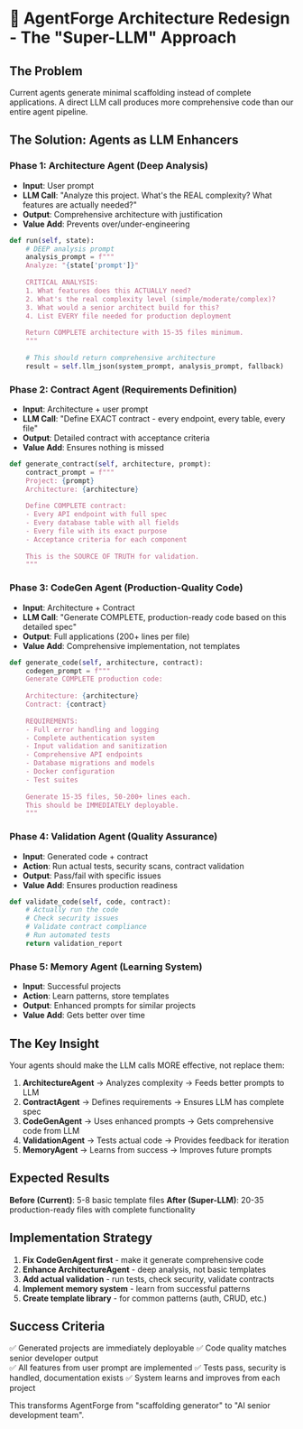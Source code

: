 # 🔄 AgentForge Architecture Redesign - The "Super-LLM" Approach

## The Problem
Current agents generate minimal scaffolding instead of complete applications. A direct LLM call produces more comprehensive code than our entire agent pipeline.

## The Solution: Agents as LLM Enhancers

### Phase 1: Architecture Agent (Deep Analysis)
- **Input**: User prompt
- **LLM Call**: "Analyze this project. What's the REAL complexity? What features are actually needed?"
- **Output**: Comprehensive architecture with justification
- **Value Add**: Prevents over/under-engineering

```python
def run(self, state):
    # DEEP analysis prompt
    analysis_prompt = f"""
    Analyze: "{state['prompt']}"
    
    CRITICAL ANALYSIS:
    1. What features does this ACTUALLY need?
    2. What's the real complexity level (simple/moderate/complex)?
    3. What would a senior architect build for this?
    4. List EVERY file needed for production deployment
    
    Return COMPLETE architecture with 15-35 files minimum.
    """
    
    # This should return comprehensive architecture
    result = self.llm_json(system_prompt, analysis_prompt, fallback)
```

### Phase 2: Contract Agent (Requirements Definition)
- **Input**: Architecture + user prompt
- **LLM Call**: "Define EXACT contract - every endpoint, every table, every file"
- **Output**: Detailed contract with acceptance criteria
- **Value Add**: Ensures nothing is missed

```python
def generate_contract(self, architecture, prompt):
    contract_prompt = f"""
    Project: {prompt}
    Architecture: {architecture}
    
    Define COMPLETE contract:
    - Every API endpoint with full spec
    - Every database table with all fields
    - Every file with its exact purpose
    - Acceptance criteria for each component
    
    This is the SOURCE OF TRUTH for validation.
    """
```

### Phase 3: CodeGen Agent (Production-Quality Code)
- **Input**: Architecture + Contract
- **LLM Call**: "Generate COMPLETE, production-ready code based on this detailed spec"
- **Output**: Full applications (200+ lines per file)
- **Value Add**: Comprehensive implementation, not templates

```python
def generate_code(self, architecture, contract):
    codegen_prompt = f"""
    Generate COMPLETE production code:
    
    Architecture: {architecture}
    Contract: {contract}
    
    REQUIREMENTS:
    - Full error handling and logging
    - Complete authentication system
    - Input validation and sanitization
    - Comprehensive API endpoints
    - Database migrations and models
    - Docker configuration
    - Test suites
    
    Generate 15-35 files, 50-200+ lines each.
    This should be IMMEDIATELY deployable.
    """
```

### Phase 4: Validation Agent (Quality Assurance)
- **Input**: Generated code + contract
- **Action**: Run actual tests, security scans, contract validation
- **Output**: Pass/fail with specific issues
- **Value Add**: Ensures production readiness

```python
def validate_code(self, code, contract):
    # Actually run the code
    # Check security issues  
    # Validate contract compliance
    # Run automated tests
    return validation_report
```

### Phase 5: Memory Agent (Learning System)
- **Input**: Successful projects
- **Action**: Learn patterns, store templates
- **Output**: Enhanced prompts for similar projects
- **Value Add**: Gets better over time

## The Key Insight

Your agents should make the LLM calls MORE effective, not replace them:

1. **ArchitectureAgent** → Analyzes complexity → Feeds better prompts to LLM
2. **ContractAgent** → Defines requirements → Ensures LLM has complete spec  
3. **CodeGenAgent** → Uses enhanced prompts → Gets comprehensive code from LLM
4. **ValidationAgent** → Tests actual code → Provides feedback for iteration
5. **MemoryAgent** → Learns from success → Improves future prompts

## Expected Results

**Before (Current)**: 5-8 basic template files
**After (Super-LLM)**: 20-35 production-ready files with complete functionality

## Implementation Strategy

1. **Fix CodeGenAgent first** - make it generate comprehensive code
2. **Enhance ArchitectureAgent** - deep analysis, not basic templates  
3. **Add actual validation** - run tests, check security, validate contracts
4. **Implement memory system** - learn from successful patterns
5. **Create template library** - for common patterns (auth, CRUD, etc.)

## Success Criteria

✅ Generated projects are immediately deployable
✅ Code quality matches senior developer output  
✅ All features from user prompt are implemented
✅ Tests pass, security is handled, documentation exists
✅ System learns and improves from each project

This transforms AgentForge from "scaffolding generator" to "AI senior development team".
